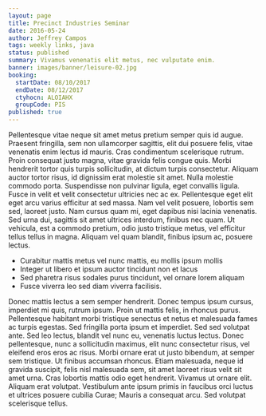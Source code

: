 ```yaml
---
layout: page
title: Precinct Industries Seminar
date: 2016-05-24
author: Jeffrey Campos
tags: weekly links, java
status: published
summary: Vivamus venenatis elit metus, nec vulputate enim.
banner: images/banner/leisure-02.jpg
booking:
  startDate: 08/10/2017
  endDate: 08/12/2017
  ctyhocn: ALOIAHX
  groupCode: PIS
published: true
---
```

Pellentesque vitae neque sit amet metus pretium semper quis id augue. Praesent fringilla, sem non ullamcorper sagittis, elit dui posuere felis, vitae venenatis enim lectus id mauris. Cras condimentum scelerisque rutrum. Proin consequat justo magna, vitae gravida felis congue quis. Morbi hendrerit tortor quis turpis sollicitudin, at dictum turpis consectetur. Aliquam auctor tortor risus, id dignissim erat molestie sit amet. Nulla molestie commodo porta. Suspendisse non pulvinar ligula, eget convallis ligula. Fusce in velit et velit consectetur ultricies nec ac ex. Pellentesque eget elit eget arcu varius efficitur at sed massa. Nam vel velit posuere, lobortis sem sed, laoreet justo. Nam cursus quam mi, eget dapibus nisi lacinia venenatis. Sed urna dui, sagittis sit amet ultrices interdum, finibus nec quam. Ut vehicula, est a commodo pretium, odio justo tristique metus, vel efficitur tellus tellus in magna. Aliquam vel quam blandit, finibus ipsum ac, posuere lectus.

* Curabitur mattis metus vel nunc mattis, eu mollis ipsum mollis
* Integer ut libero et ipsum auctor tincidunt non et lacus
* Sed pharetra risus sodales purus tincidunt, vel ornare lorem aliquam
* Fusce viverra leo sed diam viverra facilisis.

Donec mattis lectus a sem semper hendrerit. Donec tempus ipsum cursus, imperdiet mi quis, rutrum ipsum. Proin ut mattis felis, in rhoncus purus. Pellentesque habitant morbi tristique senectus et netus et malesuada fames ac turpis egestas. Sed fringilla porta ipsum et imperdiet. Sed sed volutpat ante. Sed leo lectus, blandit vel nunc eu, venenatis luctus lectus. Donec pellentesque, nunc a sollicitudin maximus, elit nunc consectetur risus, vel eleifend eros eros ac risus.
Morbi ornare erat ut justo bibendum, at semper sem tristique. Ut finibus accumsan rhoncus. Etiam malesuada, neque id gravida suscipit, felis nisl malesuada sem, sit amet laoreet risus velit sit amet urna. Cras lobortis mattis odio eget hendrerit. Vivamus ut ornare elit. Aliquam erat volutpat. Vestibulum ante ipsum primis in faucibus orci luctus et ultrices posuere cubilia Curae; Mauris a consequat arcu. Sed volutpat scelerisque tellus.
